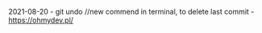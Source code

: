 

2021-08-20 - git undo //new commend in terminal, to delete last commit 
           - https://ohmydev.pl/
